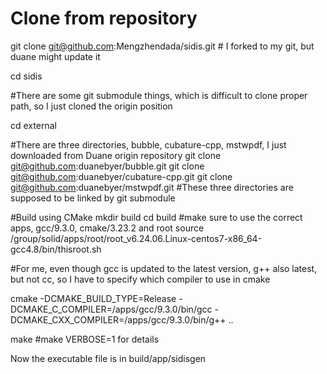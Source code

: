 # Clone from repository
git clone git@github.com:Mengzhendada/sidis.git # I forked to my git, but duane might update it

cd sidis 

#There are some git submodule things, which is difficult to clone proper path, so I just cloned the origin position

cd external

#There are three directories, bubble, cubature-cpp, mstwpdf, I just downloaded from Duane origin repository
git clone git@github.com:duanebyer/bubble.git
git clone git@github.com:duanebyer/cubature-cpp.git
git clone git@github.com:duanebyer/mstwpdf.git
#These three directories are supposed to be linked by git submodule

#Build using CMake
mkdir build
cd build
#make sure to use the correct apps, gcc/9.3.0, cmake/3.23.2 and root
source /group/solid/apps/root/root_v6.24.06.Linux-centos7-x86_64-gcc4.8/bin/thisroot.sh

#For me, even though gcc is updated to the latest version, g++ also latest, but not cc, so I have to specify which compiler to use in cmake

cmake -DCMAKE_BUILD_TYPE=Release -DCMAKE_C_COMPILER=/apps/gcc/9.3.0/bin/gcc -DCMAKE_CXX_COMPILER=/apps/gcc/9.3.0/bin/g++ ..

make
#make VERBOSE=1 for details

Now the executable file is in build/app/sidisgen


